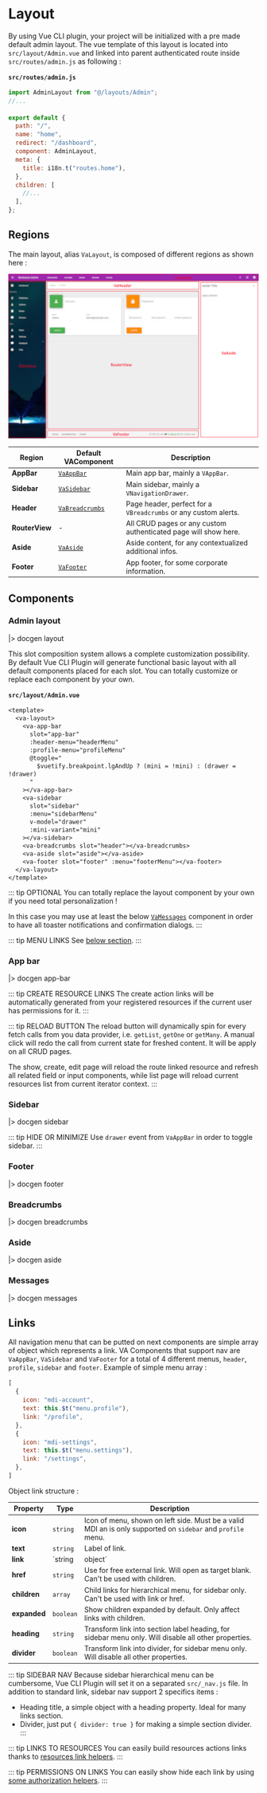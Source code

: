 # Layout

By using Vue CLI plugin, your project will be initialized with a pre made default admin layout. The vue template of this layout is located into `src/layout/Admin.vue` and linked into parent authenticated route inside `src/routes/admin.js` as following :

**`src/routes/admin.js`**

```js {1,8}
import AdminLayout from "@/layouts/Admin";
//...

export default {
  path: "/",
  name: "home",
  redirect: "/dashboard",
  component: AdminLayout,
  meta: {
    title: i18n.t("routes.home"),
  },
  children: [
    //...
  ],
};
```

## Regions

The main layout, alias `VaLayout`, is composed of different regions as shown here :

![layout](../../assets/layout.png)

| Region         | Default VAComponent             | Description                                                     |
| -------------- | ------------------------------- | --------------------------------------------------------------- |
| **AppBar**     | [`VaAppBar`](#app-bar)          | Main app bar, mainly a `VAppBar`.                               |
| **Sidebar**    | [`VaSidebar`](#sidebar)         | Main sidebar, mainly a `VNavigationDrawer`.                     |
| **Header**     | [`VaBreadcrumbs`](#breadcrumbs) | Page header, perfect for a `VBreadcrumbs` or any custom alerts. |
| **RouterView** | -                               | All CRUD pages or any custom authenticated page will show here. |
| **Aside**      | [`VaAside`](#aside)             | Aside content, for any contextualized additional infos.         |
| **Footer**     | [`VaFooter`](#footer)           | App footer, for some corporate information.                     |

## Components

### Admin layout

|> docgen layout

This slot composition system allows a complete customization possibility. By default Vue CLI Plugin will generate functional basic layout with all default components placed for each slot. You can totally customize or replace each component by your own.

**`src/layout/Admin.vue`**

```vue
<template>
  <va-layout>
    <va-app-bar
      slot="app-bar"
      :header-menu="headerMenu"
      :profile-menu="profileMenu"
      @toggle="
        $vuetify.breakpoint.lgAndUp ? (mini = !mini) : (drawer = !drawer)
      "
    ></va-app-bar>
    <va-sidebar
      slot="sidebar"
      :menu="sidebarMenu"
      v-model="drawer"
      :mini-variant="mini"
    ></va-sidebar>
    <va-breadcrumbs slot="header"></va-breadcrumbs>
    <va-aside slot="aside"></va-aside>
    <va-footer slot="footer" :menu="footerMenu"></va-footer>
  </va-layout>
</template>
```

::: tip OPTIONAL
You can totally replace the layout component by your own if you need total personalization !

In this case you may use at least the below [`VaMessages`](#messages) component in order to have all toaster notifications and confirmation dialogs.
:::

::: tip MENU LINKS
See [below section](#links).
:::

### App bar

|> docgen app-bar

::: tip CREATE RESOURCE LINKS
The create action links will be automatically generated from your registered resources if the current user has permissions for it.
:::

::: tip RELOAD BUTTON
The reload button will dynamically spin for every fetch calls from you data provider, i.e. `getList`, `getOne` or `getMany`. A manual click will redo the call from current state for freshed content. It will be apply on all CRUD pages.

The show, create, edit page will reload the route linked resource and refresh all related field or input components, while list page will reload current resources list from current iterator context.
:::

### Sidebar

|> docgen sidebar

::: tip HIDE OR MINIMIZE
Use `drawer` event from `VaAppBar` in order to toggle sidebar.
:::

### Footer

|> docgen footer

### Breadcrumbs

|> docgen breadcrumbs

### Aside

|> docgen aside

### Messages

|> docgen messages

## Links

All navigation menu that can be putted on next components are simple array of object which represents a link. VA Components that support nav are `VaAppBar`, `VaSidebar` and `VaFooter` for a total of 4 different menus, `header`, `profile`, `sidebar` and `footer`. Example of simple menu array :

```js
[
  {
    icon: "mdi-account",
    text: this.$t("menu.profile"),
    link: "/profile",
  },
  {
    icon: "mdi-settings",
    text: this.$t("menu.settings"),
    link: "/settings",
  },
]
```

Object link structure :

| Property     | Type              | Description                                                                                                 |
| ------------ | ----------------- | ----------------------------------------------------------------------------------------------------------- |
| **icon**     | `string`          | Icon of menu, shown on left side. Must be a valid MDI an is only supported on `sidebar` and `profile` menu. |
| **text**     | `string`          | Label of link.                                                                                              |
| **link**     | `string | object` | Valid Vue Router menu. Can't be used with children.                                                         |
| **href**     | `string`          | Use for free external link. Will open as target blank. Can't be used with children.                         |
| **children** | `array`           | Child links for hierarchical menu, for sidebar only. Can't be used with link or href.                       |
| **expanded** | `boolean`         | Show children expanded by default. Only affect links with children.                                         |
| **heading**  | `string`          | Transform link into section label heading, for sidebar menu only. Will disable all other properties.        |
| **divider**  | `boolean`         | Transform link into divider, for sidebar menu only. Will disable all other properties.                      |

::: tip SIDEBAR NAV
Because sidebar hierarchical menu can be cumbersome, Vue CLI Plugin will set it on a separated `src/_nav.js` file. In addition to standard link, sidebar nav support 2 specifics items :

* Heading title, a simple object with a heading property. Ideal for many links section.
* Divider, just put `{ divider: true }` for making a simple section divider.
:::

::: tip LINKS TO RESOURCES
You can easily build resources actions links thanks to [resources link helpers](../resources.md#link-helpers).
:::

::: tip PERMISSIONS ON LINKS
You can easily show hide each link by using [some authorization helpers](../authorization.md#helpers).
:::
